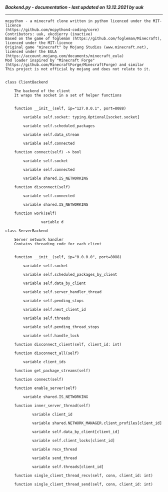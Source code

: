***Backend.py - documentation - last updated on 13.12.2021 by uuk***
___

    mcpython - a minecraft clone written in python licenced under the MIT-licence 
    (https://github.com/mcpython4-coding/core)
    Contributors: uuk, xkcdjerry (inactive)
    Based on the game of fogleman (https://github.com/fogleman/Minecraft), licenced under the MIT-licence
    Original game "minecraft" by Mojang Studios (www.minecraft.net), licenced under the EULA
    (https://account.mojang.com/documents/minecraft_eula)
    Mod loader inspired by "Minecraft Forge" (https://github.com/MinecraftForge/MinecraftForge) and similar
    This project is not official by mojang and does not relate to it.


    class ClientBackend
        
        The backend of the client
        It wraps the socket in a set of helper functions


        function __init__(self, ip="127.0.0.1", port=8088)

            variable self.socket: typing.Optional[socket.socket]

            variable self.scheduled_packages

            variable self.data_stream

            variable self.connected

        function connect(self) -> bool

            variable self.socket

            variable self.connected

            variable shared.IS_NETWORKING

        function disconnect(self)

            variable self.connected

            variable shared.IS_NETWORKING

        function work(self)

                    variable d

    class ServerBackend
        
        Server network handler
        Contains threading code for each client


        function __init__(self, ip="0.0.0.0", port=8088)

            variable self.socket

            variable self.scheduled_packages_by_client

            variable self.data_by_client

            variable self.server_handler_thread

            variable self.pending_stops

            variable self.next_client_id

            variable self.threads

            variable self.pending_thread_stops

            variable self.handle_lock

        function disconnect_client(self, client_id: int)

        function disconnect_all(self)

            variable client_ids

        function get_package_streams(self)

        function connect(self)

        function enable_server(self)

            variable shared.IS_NETWORKING

        function inner_server_thread(self)

                variable client_id

                variable shared.NETWORK_MANAGER.client_profiles[client_id]

                variable self.data_by_client[client_id]

                variable self.client_locks[client_id]

                variable recv_thread

                variable send_thread

                variable self.threads[client_id]

        function single_client_thread_recv(self, conn, client_id: int)

        function single_client_thread_send(self, conn, client_id: int)